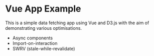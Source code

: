 # Vue App Example

This is a simple data fetching app using Vue and D3.js with the aim of demonstrating various optimisations.

- Async components
- Import-on-interaction
- SWRV (stale-while-revalidate)

